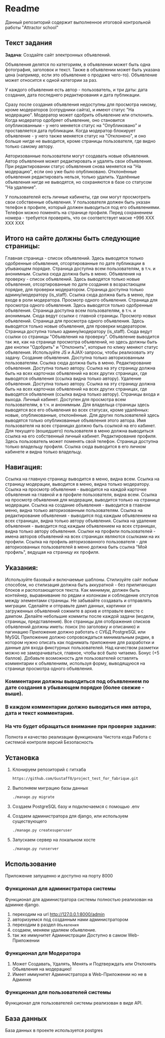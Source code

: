# Readme

Данный репозиторий содержит выполненное итоговой контрольной работы "Attractor school"

## Текст задания

**Задача**: Создайте сайт электронных объявлений.

Объявления делятся по категориям, в объявлении может быть одна фотография, заголовок и текст. Также в объявлении может быть указана цена (например, если это объявление о продаже чего-то). Объявление может относится к одной категории за раз.


У каждого объявления есть автор - пользователь, и три даты: дата создания, дата последнего редактирования и дата публикации.


Сразу после создания объявления недоступны для просмотра никому, кроме модераторов (сотрудники сайта), и имеют статус "На модерацию". Модератор может одобрить объявление или отклонить. Когда модератор одобряет объявление, оно становится опубликованным - у него меняется статус на "Опубликовано" и проставляется дата публикации. Когда модератор блокирует объявление - у него также меняется статус на "Отклонено", и оно больше нигде не выводится, кроме страницы пользователя, где видно только самому автору.


Авторизованные пользователи могут создавать новые объявления. Автор объявления может редактировать и удалять свои объявления. При редактировании статус объявления снова меняется на "На модерацию", если оно уже было опубликовано. Отклонённые объявления редактировать нельзя, только удалить. Удалённые объявления нигде не выводятся, но сохраняются в базе со статусом "На удаление".


У пользователей есть личные кабинеты, где они могут просмотреть свои собственные объявления. У пользователя должен быть указан телефон в профиле, который должен выводиться под его объявлениями. Телефон можно поменять на странице профиля. Перед сохранением номера - требуется проверять, что он соответствует маске +996 XXX XXX XXX


## Итого на сайте должны быть следующие страницы:

Главная страница - список объявлений. Здесь выводятся только одобренные объявления, отсортированные по дате публикации в убывающем порядке. Страница доступна всем пользователям, в т.ч. и анонимным. Ссылка сюда должна быть в меню.
Объявления на проверку - список объявлений. Здесь выводятся только новые объявления, отсортированные по дате создания в возрастающем порядке, для проверки модератором. Страница доступна только админу/модератору (is_staff). Ссылка сюда должна быть в меню, при входе в роли модератора.
Просмотр одного объявления. Страница для просмотра одного объявления. Здесь выводятся только одобренные объявления. Страница доступна всем пользователям, в т.ч. и анонимным. Сюда ведут ссылки с главной страницы.
Просмотр новых объявлений. Страница для просмотра одного объявления. Здесь выводятся только новые объявления, для проверки модератором. Страница доступна только админу/модератору (is_staff). Сюда ведут ссылки со страницы "Объявления на проверку". Объявление выводится так же, как на странице просмотра объявлений, но здесь должны быть две кнопки "Одобрить" и "Отклонить", которые по клику меняют статус объявления. Используйте JS и AJAX-запросы, чтобы реализовать эту задачу.
Создание объявления. Доступна только авторизованным пользователям. Ссылка сюда должна быть в меню.
Редактирование объявления. Доступна только автору. Ссылка на эту страницу должна быть на всех карточках объявлений на всех других страницах, где выводятся объявления (ссылка видна только автору).
Удаление объявления. Доступна только автору. Ссылка на эту страницу должна быть на всех карточках объявлений на всех других страницах, где выводятся объявления (ссылка видна только автору).
Страницы входа и выхода.
Личный кабинет. Доступен для просмотра всем пользователям, в т.ч. и анонимным. Для владельца страницы здесь выводятся все его объявления во всех статусах, кроме удалённых: новые, опубликованные, отклонённые. Для других пользователей здесь выводятся только опубликованные объявления этого автора. Имя пользователя на всех страницах должно быть ссылкой на его кабинет. Для текущего (вошедшего) пользователя в меню должна выводиться ссылка на его собственный личный кабинет.
Редактирование профиля. Здесь пользователь может поменять свой телефон. Страница доступна только владельцу профиля. Ссылка сюда выводится в его личном кабинете и видна только владельцу.

## Навигация:

Ссылка на главную страницу выводится в меню, видна всем.
Ссылка на страницу модерации, выводится в меню, видна только модератору.
Ссылка на просмотр объявления - выводится на каждой карточке объявления на главной и в профиле пользователя, видна всем.
Ссылка на просмотр объявления для модерации, выводится только на странице модерации.
Ссылка на создание объявления - выводится в главном меню, видна только авторизованным пользователям.
Ссылка на редактирование объявления - выводится под каждым объявлением на всех страницах, видна только автору объявления.
Ссылка на удаление объявления - выводится под каждым объявлением на всех страницах, видна только автору объявления.
Ссылки на профили пользователей - имена авторов объявлений на всех страницах являются ссылками на их профили.
Ссылка на профиль авторизованного пользователя - для авторизованных пользователей в меню должна быть ссылка "Мой профиль", ведущая на страницу их профиля.

## Указания:

Используйте базовый и включаемые шаблоны.
Стилизуйте сайт любым способом, но стилизация должна быть аккуратной - без прилипающих блоков и расползающегося текста. Как минимум, должен быть контейнер, выравнивание по рядам и колонкам и соблюдение отступов между элементами страницы.
Не забывайте создавать и отправлять миграции.
Сделайте и отправьте дамп данных, картинки от загруженных объявлений сожмите в архив и отправьте вместе с дампом.
Делайте небольшие коммиты после каждой задачи (модели, страницы, представления).
Все страницы для отображения списков объявлений должны иметь: поиск (по заголовку и описанию) и пагинацию
Приложение должно работать с СУБД PostgreSQL или MySQL
Приложение должно сопровождаться минимальным ридми, в котором нужно описать как поднимать приложение для разработки и данные для входа фикстурных пользователей. Над качеством разметки можно не заморачиваться, главное, чтобы всё было читаемо.
Бонус (+5 баллов).
Добавьте возможность для пользователей оставлять комментарии к объявлениям, используя форму, выводящуюся на странице просмотра одного объявления.


### Комментарии должны выводиться под объявлением по дате создания в убывающем порядке (более свежие - выше).


### В каждом комментарии должно выводиться имя автора, дата и текст комментария.




### На что будет обращаться внимание при проверке задания:

Полнота и качество реализации функционала
Чистота кода
Работа с системой контроля версий
Безопасность


## Установка

1. Клонируем репозиторий с гитхаба

    ```bash
    https://github.com/Gustaff0/project_test_for_fabrique.git
    ```

2. Выполняем миграцию базы данных

    ```bash
    ./manage.py migrate
    ```
3. Создаем PostgreSQL базу и подключаемся c помощью .env


4. Создаем администратора для django, или используем существующего

    ```bash
    ./manage.py createsuperuser
    ```
    
4. Запускаем сервер на локальном хосте

    ```bash
    ./manage.py runserver 
    ```
    
## Использование

Приложение запущенно и доступно на порту 8000

### Функционал для администратора системы

Функционал для администратора системы полностью реализован на админке django.

1. переходим на url http://127.0.0.1:8000/admin
2. авторизуемся под созданным нами администратором
3. переходим в раздел `Обьявления`
4. создаем, меняем удаляем обьявление.
5. так же иммунитет Администрации Доступно в самом Web-Приложении

### Функционал для Модератора
1. Может Создавать, Удалять, Менять и Подтверждать или Отклонять Обьявления на модерацию!
2. Имеет иммунитет Администратора в Web-Приложении но не в Админке

### Функционал для пользователей системы

Функционал для пользователей системы реализован в виде API.

## База данных

База данных в проекте используется postgres

